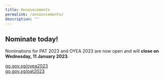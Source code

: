 ```yaml
---
title: Announcements
permalink: /announcements/
description: ""
---
```

## Nominate today! 
  
Nominations for PAT 2023 and OYEA 2023 are now open and will **close on Wednesday, 11 January 2023**.  
 
[go.gov.sg/oyea2023](go.gov.sg/oyea2023)  
[go.gov.sg/pat2023](go.gov.sg/pat2023)
	
